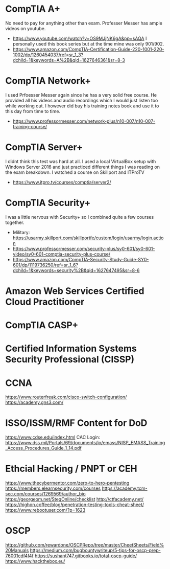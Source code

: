 # CompTIA A+
No need to pay for anything other than exam. Professer Messer has ample videos on youtube.
- https://www.youtube.com/watch?v=OS9MJjNK6gA&pp=sAQA
I personally used this book series but at the time mine was only 901/902. 
- https://www.amazon.com/CompTIA-Certification-Guide-220-1001-220-1002/dp/1260454037/ref=sr_1_3?dchild=1&keywords=A%2B&qid=1627646361&sr=8-3

# CompTIA Network+

I used Prfoesser Messer again since he has a very solid free course. He provided all his videos and audio recordings which I would just listen too while working out. I however did buy his training notes book and use it to this day from time to time.
- https://www.professormesser.com/network-plus/n10-007/n10-007-training-course/

# CompTIA Server+

I didnt think this test was hard at all. I used a local VirtualBox setup with Windows Server 2016 and just practiced different things I was reading on the exam breakdown. I watched a course on Skillport and ITProTV
- https://www.itpro.tv/courses/comptia/server2/

# CompTIA Security+

I was a little nervous with Security+ so I combined quite a few courses together. 
- Military: https://usarmy.skillport.com/skillportfe/custom/login/usarmy/login.action
- https://www.professormesser.com/security-plus/sy0-601/sy0-601-video/sy0-601-comptia-security-plus-course/
- https://www.amazon.com/CompTIA-Security-Study-Guide-SY0-601/dp/1119736250/ref=sr_1_6?dchild=1&keywords=security%2B&qid=1627647495&sr=8-6

# Amazon Web Services Certified Cloud Practitioner

# CompTIA CASP+

# Certified Information Systems Security Professional (CISSP)

# CCNA
https://www.routerfreak.com/cisco-switch-configuration/
https://academy.gns3.com/

# ISSO/ISSM/RMF Content for DoD
https://www.cdse.edu/index.html
CAC Login: https://www.dss.mil/Portals/69/documents/io/emass/NISP_EMASS_Training_Access_Procedures_Guide_1_14.pdf

# Ethcial Hacking / PNPT or CEH
https://www.thecybermentor.com/zero-to-hero-pentesting
https://members.elearnsecurity.com/courses
https://academy.tcm-sec.com/courses/1269569/author_bio
https://georgeom.net/StegOnline/checklist
http://ctfacademy.net/
https://highon.coffee/blog/penetration-testing-tools-cheat-sheet/
https://www.rebootuser.com/?p=1623

# OSCP
https://github.com/rewardone/OSCPRepo/tree/master/CheetSheets/Field%20Manuals
https://medium.com/bugbountywriteup/5-tips-for-oscp-prep-76001cdf4f4f
https://sushant747.gitbooks.io/total-oscp-guide/
https://www.hackthebox.eu/

